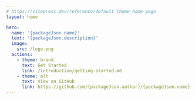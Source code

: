 ```yaml
---
# https://vitepress.dev/reference/default-theme-home-page
layout: home

hero:
  name: '{packageJson.name}'
  text: '{packageJson.description}'
  image:
    src: /logo.png
  actions:
    - theme: brand
      text: Get Started
      link: /introduction/getting-started.md
    - theme: alt
      text: View on GitHub
      link: https://github.com/{packageJson.author}/{packageJson.name}
---
```

